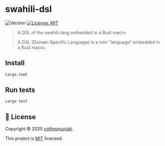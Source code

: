 # swahili-dsl
![Version](https://img.shields.io/badge/version-0.1.0-blue.svg?cacheSeconds=2592000)
[![License: MIT](https://img.shields.io/badge/License-MIT-yellow.svg)](LICENSE)

> A DSL of the swahili-lang embedded in a Rust macro
>
> A DSL (Domain Specific Language) is a mini "language" embedded in a Rust macro.

## Install

```sh
Cargo.toml
```

## Run tests

```sh
cargo test
```

## 📝 License

Copyright © 2020 [collinsmuriuki](https://github.com/collinsmuriuki).

This project is [MIT](LICENSE) licensed.
